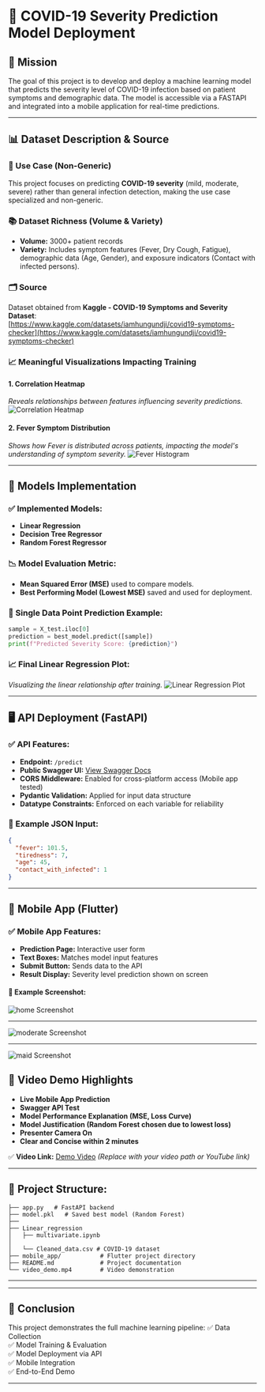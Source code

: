 # 🚀 COVID-19 Severity Prediction Model Deployment

## 🎯 Mission
The goal of this project is to develop and deploy a machine learning model that predicts the severity level of COVID-19 infection based on patient symptoms and demographic data. The model is accessible via a FASTAPI and integrated into a mobile application for real-time predictions.

---

## 📊 Dataset Description & Source
### 🔎 Use Case (Non-Generic)
This project focuses on predicting **COVID-19 severity** (mild, moderate, severe) rather than general infection detection, making the use case specialized and non-generic.

### 📚 Dataset Richness (Volume & Variety)
- **Volume:** 3000+ patient records
- **Variety:** Includes symptom features (Fever, Dry Cough, Fatigue), demographic data (Age, Gender), and exposure indicators (Contact with infected persons).

### 🗂 Source
Dataset obtained from **Kaggle - COVID-19 Symptoms and Severity Dataset**:  
[https://www.kaggle.com/datasets/iamhungundji/covid19-symptoms-checker](https://www.kaggle.com/datasets/iamhungundji/covid19-symptoms-checker)

### 📈 Meaningful Visualizations Impacting Training
#### 1. Correlation Heatmap
*Reveals relationships between features influencing severity predictions.*
![Correlation Heatmap](assets/correlation_heatmap.png)

#### 2. Fever Symptom Distribution
*Shows how Fever is distributed across patients, impacting the model's understanding of symptom severity.*
![Fever Histogram](assets/fever_histogram.png)

---

## 🤖 Models Implementation
### ✅ Implemented Models:
- **Linear Regression**
- **Decision Tree Regressor**
- **Random Forest Regressor**

### 📉 Model Evaluation Metric:
- **Mean Squared Error (MSE)** used to compare models.
- **Best Performing Model (Lowest MSE)** saved and used for deployment.

### 🔮 Single Data Point Prediction Example:
```python
sample = X_test.iloc[0]
prediction = best_model.predict([sample])
print(f"Predicted Severity Score: {prediction}")
```

### 📈 Final Linear Regression Plot:
*Visualizing the linear relationship after training.*
![Linear Regression Plot](assets/linear_regression_plot.png)

---

## 🖥 API Deployment (FastAPI)
### ✅ API Features:
- **Endpoint:** `/predict`
- **Public Swagger UI:** [View Swagger Docs](https://linear-regression-model-9-145n.onrender.com/docs)
- **CORS Middleware:** Enabled for cross-platform access (Mobile app tested)
- **Pydantic Validation:** Applied for input data structure
- **Datatype Constraints:** Enforced on each variable for reliability

### 🚀 Example JSON Input:
```json
{
  "fever": 101.5,
  "tiredness": 7,
  "age": 45,
  "contact_with_infected": 1
}
```

---

## 📱 Mobile App (Flutter)
### ✅ Mobile App Features:
- **Prediction Page:** Interactive user form
- **Text Boxes:** Matches model input features
- **Submit Button:** Sends data to the API
- **Result Display:** Severity level prediction shown on screen

#### 📸 Example Screenshot:
![home Screenshot](assets/moderate.jpg.jpg)

---
![moderate Screenshot](assets/home.jpg)

---
![maid Screenshot](assets/maid.jpg)

## 🎥 Video Demo Highlights
- **Live Mobile App Prediction**
- **Swagger API Test**
- **Model Performance Explanation (MSE, Loss Curve)**
- **Model Justification (Random Forest chosen due to lowest loss)**
- **Presenter Camera On**
- **Clear and Concise within 2 minutes**

✅ **Video Link:** [Demo Video](assets/video_demo.mp4) *(Replace with your video path or YouTube link)*

---

## 📂 Project Structure:
```
├── app.py   # FastAPI backend
├── model.pkl   # Saved best model (Random Forest)
├──           
├── Linear_regression
│   ├── multivariate.ipynb
│
│   └── Cleaned_data.csv # COVID-19 dataset
├── mobile_app/           # Flutter project directory
├── README.md             # Project documentation
└── video_demo.mp4        # Video demonstration
```

---



---

## 🎯 Conclusion
This project demonstrates the full machine learning pipeline:
✅ Data Collection  
✅ Model Training & Evaluation  
✅ Model Deployment via API  
✅ Mobile Integration  
✅ End-to-End Demo

---
